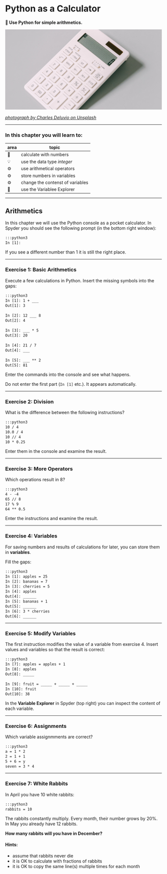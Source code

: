 
# Python as a Calculator

**🎯 Use Python for simple arithmetics.**

![](../images/calculator.png)

*[photograph by Charles Deluvio on Unsplash](https://unsplash.com/@charlesdeluvio)*

----

### In this chapter you will learn to:

| area | topic |
|---------|-------|
| 💼 | calculate with numbers |
| 💡 | use the data type *integer* |
| ⚙ | use arithmetical operators |
| ⚙ | store numbers in variables  |
| ⚙ | change the contenst of variables |
| 🔧 | use the Variablee Explorer |

----

## Arithmetics

In this chapter we will use the Python console as a pocket calculator.
In Spyder you should see the following prompt (in the bottom right window):

    :::python3
    In [1]:

If you see a different number than 1 it is still the right place.

----

### Exercise 1: Basic Arithmetics

Execute a few calculations in Python.
Insert the missing symbols into the gaps:

    :::python3
    In [1]: 1 + ___
    Out[1]: 3

    In [2]: 12 ___ 8
    Out[2]: 4

    In [3]: ___ * 5
    Out[3]: 20

    In [4]: 21 / 7
    Out[4]: ___

    In [5]: ___ ** 2
    Out[5]: 81

Enter the commands into the console and see what happens.

Do not enter the first part (`In [1]` etc.). It appears automatically.

----

### Exercise 2: Division

What is the difference between the following instructions?

    :::python3
    10 / 4
    10.0 / 4
    10 // 4
    10 * 0.25

Enter them in the console and examine the result.

----

### Exercise 3: More Operators

Which operations result in 8?

    :::python3
    4 - -4
    65 // 8
    17 % 9
    64 ** 0.5

Enter the instructions and examine the result.

----

### Exercise 4: Variables

For saving numbers and results of calculations for later, you can store them in **variables**.

Fill the gaps:

    :::python3
    In [1]: apples = 25
    In [2]: bananas = 7
    In [3]: cherries = 5
    In [4]: apples
    Out[4]: ______
    In [5]: bananas + 1
    Out[5]: ______
    In [6]: 3 * cherries
    Out[6]: ______

----

### Exercise 5: Modify Variables

The first instruction modifies the value of a variable from exercise 4.
Insert values and variables so that the result is correct:

    :::python3
    In [7]: apples = apples + 1
    In [8]: apples
    Out[8]: _____

    In [9]: fruit = _____ + _____ + _____
    In [10]: fruit
    Out[10]: 38

In the **Variable Explorer** in Spyder (top right) you can inspect the content of each variable.

----

### Exercise 6: Assignments

Which variable assignmments are correct?

    :::python3
    a = 1 * 2
    2 = 1 + 1
    5 + 6 = y
    seven = 3 * 4

----

### Exercise 7: White Rabbits

In April you have 10 white rabbits:

    :::python3
    rabbits = 10

The rabbits constantly multiply.
Every month, their number grows by 20%. In May you already have 12 rabbits.

**How many rabbits will you have in December?**

#### Hints:

- assume that rabbits never die
- it is OK to calculate with fractions of rabbits
- it is OK to copy the same line(s) multiple times for each month
